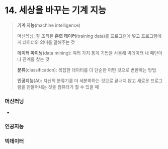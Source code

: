 # 14. 세상을 바꾸는 기계 지능

> **기계 지능**(machine intelligence)
>
> 머신러닝: 잘 조직된 **훈련 데이터**(training data)를 프로그램에 넣고 프로그램에게 데이터의 의미를 말해주는 것
>
> **데이터 마이닝**(data mining): 여러 가지 통계 기법을 사용해 빅데이터 내 패턴이나 관계를 찾는 것
>
> **분류**(classification): 복잡한 데이터를 더 단순한 어떤 것으로 변환하는 방법
>
> **인공지능**(AI): 자신의 분류기를 더 세분화하는 것으로 끝내지 않고 새로운 프로그램을 만들어내는 것을 컴퓨터가 할 수 있을 때



### 머신러닝

- 

### 인공지능

### 빅데이터